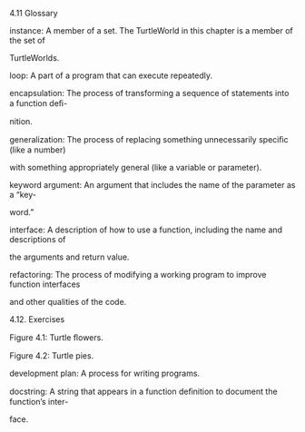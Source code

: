 4.11 Glossary

instance: A member of a set. The TurtleWorld in this chapter is a member of the set of

TurtleWorlds.

loop: A part of a program that can execute repeatedly.

encapsulation: The process of transforming a sequence of statements into a function deﬁ-

nition.

generalization: The process of replacing something unnecessarily speciﬁc (like a number)

with something appropriately general (like a variable or parameter).

keyword argument: An argument that includes the name of the parameter as a “key-

word.”

interface: A description of how to use a function, including the name and descriptions of

the arguments and return value.

refactoring: The process of modifying a working program to improve function interfaces

and other qualities of the code.

4.12. Exercises

Figure 4.1: Turtle ﬂowers.

Figure 4.2: Turtle pies.

development plan: A process for writing programs.

docstring: A string that appears in a function deﬁnition to document the function’s inter-

face.